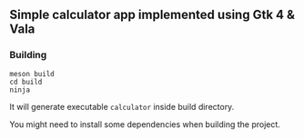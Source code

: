 ## Simple calculator app implemented using Gtk 4 & Vala

### Building

```
meson build
cd build
ninja
```

It will generate executable `calculator` inside build directory.

You might need to install some dependencies when building the project.
